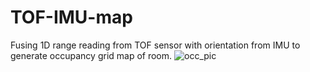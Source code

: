 # TOF-IMU-map
Fusing 1D range reading from TOF sensor with orientation from IMU to generate occupancy grid map of room.
![occ_pic](https://user-images.githubusercontent.com/66476775/233523834-ca15993c-d7fb-4440-92b9-35c4215d10ac.jpg)
